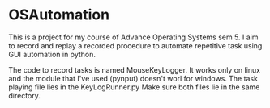 # OSAutomation
This is a project for my course of Advance Operating Systems sem 5. I aim to record and replay a recorded procedure to automate repetitive task using GUI automation in python.

The code to record tasks is named MouseKeyLogger. It works only on linux and the module that I've used (pynput) doesn't worl for windows.
The task playing file lies in the KeyLogRunner.py
Make sure both files lie in the same directory.
